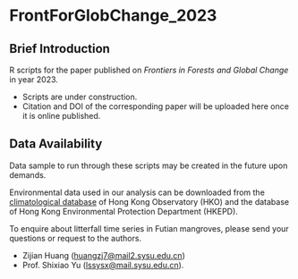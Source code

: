 # FrontForGlobChange_2023

## Brief Introduction
R scripts for the paper published on *Frontiers in Forests and Global Change* in year 2023. 
- Scripts are under construction.
- Citation and DOI of the corresponding paper will be uploaded here once it is online published.

## Data Availability
Data sample to run through these scripts may be created in the future upon demands.

Environmental data used in our analysis can be downloaded from the [climatological database](https://www.hko.gov.hk/en/cis/climat.htm) of Hong Kong Observatory (HKO)
and the database of Hong Kong Environmental Protection Department (HKEPD).

To enquire about litterfall time series in Futian mangroves, please send your questions or request to the authors. 
- Zijian Huang (huangzj7@mail2.sysu.edu.cn) 
- Prof. Shixiao Yu (lssysx@mail.sysu.edu.cn).
